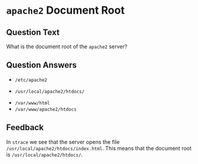 # `apache2` Document Root

## Question Text

What is the document root of the `apache2` server?

## Question Answers

- `/etc/apache2`
+ `/usr/local/apache2/htdocs/`
- `/var/www/html`
- `/var/www/apache2/htdocs`

## Feedback

In `strace` we see that the server opens the file `/usr/local/apache2/htdocs/index.html`.
This means that the document root is `/usr/local/apache2/htdocs/`.